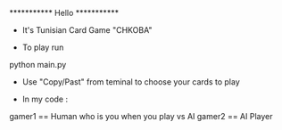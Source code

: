  *********** Hello *********** 


- It's Tunisian Card Game "CHKOBA"

- To play run 

python main.py

- Use "Copy/Past" from teminal to choose your cards to play

- In my code :

gamer1 == Human who is you when you play vs AI 
gamer2 == AI Player